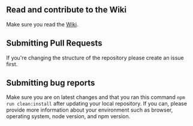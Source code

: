 ## Read and contribute to the Wiki

Make sure you read the [Wiki](https://github.com/ubcsc/ubcsc-website/wiki).

## Submitting Pull Requests

If you're changing the structure of the repository please create an issue first.

## Submitting bug reports

Make sure you are on latest changes and that you ran this command `npm run clean:install` after updating your local repository. If you can, please provide more information about your environment such as browser, operating system, node version, and npm version.
